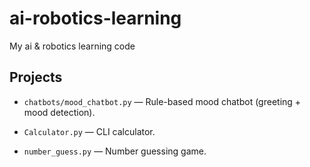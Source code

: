 # ai-robotics-learning
My ai &amp; robotics learning code

## Projects

- `chatbots/mood_chatbot.py` — Rule-based mood chatbot (greeting + mood detection).

- `Calculator.py` — CLI calculator.

- `number_guess.py` — Number guessing game.
